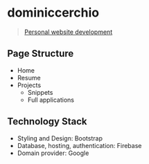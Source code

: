 # dominiccerchio
> [Personal website development](https://dominiccerchio.com/)

## Page Structure
* Home
* Resume
* Projects
  * Snippets
  * Full applications

## Technology Stack
* Styling and Design: Bootstrap
* Database, hosting, authentication: Firebase
* Domain provider: Google
